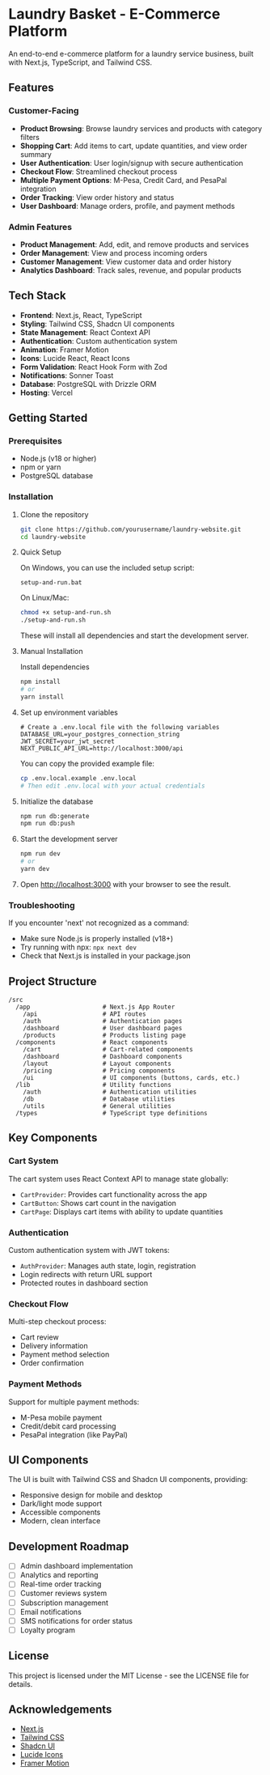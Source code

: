 # Laundry Basket - E-Commerce Platform

An end-to-end e-commerce platform for a laundry service business, built with Next.js, TypeScript, and Tailwind CSS.

## Features

### Customer-Facing

- **Product Browsing**: Browse laundry services and products with category filters
- **Shopping Cart**: Add items to cart, update quantities, and view order summary
- **User Authentication**: User login/signup with secure authentication
- **Checkout Flow**: Streamlined checkout process
- **Multiple Payment Options**: M-Pesa, Credit Card, and PesaPal integration
- **Order Tracking**: View order history and status
- **User Dashboard**: Manage orders, profile, and payment methods

### Admin Features

- **Product Management**: Add, edit, and remove products and services
- **Order Management**: View and process incoming orders
- **Customer Management**: View customer data and order history
- **Analytics Dashboard**: Track sales, revenue, and popular products

## Tech Stack

- **Frontend**: Next.js, React, TypeScript
- **Styling**: Tailwind CSS, Shadcn UI components
- **State Management**: React Context API
- **Authentication**: Custom authentication system
- **Animation**: Framer Motion
- **Icons**: Lucide React, React Icons
- **Form Validation**: React Hook Form with Zod
- **Notifications**: Sonner Toast
- **Database**: PostgreSQL with Drizzle ORM
- **Hosting**: Vercel

## Getting Started

### Prerequisites

- Node.js (v18 or higher)
- npm or yarn
- PostgreSQL database

### Installation

1. Clone the repository

   ```bash
   git clone https://github.com/yourusername/laundry-website.git
   cd laundry-website
   ```

2. Quick Setup

   On Windows, you can use the included setup script:

   ```
   setup-and-run.bat
   ```

   On Linux/Mac:

   ```bash
   chmod +x setup-and-run.sh
   ./setup-and-run.sh
   ```

   These will install all dependencies and start the development server.

3. Manual Installation

   Install dependencies

   ```bash
   npm install
   # or
   yarn install
   ```

4. Set up environment variables

   ```
   # Create a .env.local file with the following variables
   DATABASE_URL=your_postgres_connection_string
   JWT_SECRET=your_jwt_secret
   NEXT_PUBLIC_API_URL=http://localhost:3000/api
   ```

   You can copy the provided example file:

   ```bash
   cp .env.local.example .env.local
   # Then edit .env.local with your actual credentials
   ```

5. Initialize the database

   ```bash
   npm run db:generate
   npm run db:push
   ```

6. Start the development server

   ```bash
   npm run dev
   # or
   yarn dev
   ```

7. Open [http://localhost:3000](http://localhost:3000) with your browser to see the result.

### Troubleshooting

If you encounter 'next' not recognized as a command:

- Make sure Node.js is properly installed (v18+)
- Try running with npx: `npx next dev`
- Check that Next.js is installed in your package.json

## Project Structure

```
/src
  /app                    # Next.js App Router
    /api                  # API routes
    /auth                 # Authentication pages
    /dashboard            # User dashboard pages
    /products             # Products listing page
  /components             # React components
    /cart                 # Cart-related components
    /dashboard            # Dashboard components
    /layout               # Layout components
    /pricing              # Pricing components
    /ui                   # UI components (buttons, cards, etc.)
  /lib                    # Utility functions
    /auth                 # Authentication utilities
    /db                   # Database utilities
    /utils                # General utilities
  /types                  # TypeScript type definitions
```

## Key Components

### Cart System

The cart system uses React Context API to manage state globally:

- `CartProvider`: Provides cart functionality across the app
- `CartButton`: Shows cart count in the navigation
- `CartPage`: Displays cart items with ability to update quantities

### Authentication

Custom authentication system with JWT tokens:

- `AuthProvider`: Manages auth state, login, registration
- Login redirects with return URL support
- Protected routes in dashboard section

### Checkout Flow

Multi-step checkout process:

- Cart review
- Delivery information
- Payment method selection
- Order confirmation

### Payment Methods

Support for multiple payment methods:

- M-Pesa mobile payment
- Credit/debit card processing
- PesaPal integration (like PayPal)

## UI Components

The UI is built with Tailwind CSS and Shadcn UI components, providing:

- Responsive design for mobile and desktop
- Dark/light mode support
- Accessible components
- Modern, clean interface

## Development Roadmap

- [ ] Admin dashboard implementation
- [ ] Analytics and reporting
- [ ] Real-time order tracking
- [ ] Customer reviews system
- [ ] Subscription management
- [ ] Email notifications
- [ ] SMS notifications for order status
- [ ] Loyalty program

## License

This project is licensed under the MIT License - see the LICENSE file for details.

## Acknowledgements

- [Next.js](https://nextjs.org/)
- [Tailwind CSS](https://tailwindcss.com/)
- [Shadcn UI](https://ui.shadcn.com/)
- [Lucide Icons](https://lucide.dev/)
- [Framer Motion](https://www.framer.com/motion/)
